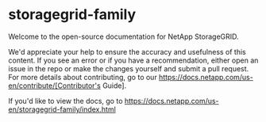 # storagegrid-family
Welcome to the open-source documentation for NetApp StorageGRID.

We'd appreciate your help to ensure the accuracy and usefulness of this content. If you see an error or if you have a recommendation, either open an issue in the repo or make the changes yourself and submit a pull request. For more details about contributing, go to our https://docs.netapp.com/us-en/contribute/[Contributor's Guide].

If you'd like to view the docs, go to https://docs.netapp.com/us-en/storagegrid-family/index.html